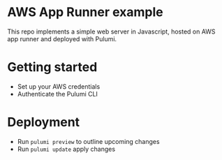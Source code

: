 # AWS App Runner example

This repo implements a simple web server in Javascript, hosted on AWS app runner and deployed with Pulumi.

# Getting started

- Set up your AWS credentials
- Authenticate the Pulumi CLI

# Deployment

- Run `pulumi preview` to outline upcoming changes
- Run `pulumi update` apply changes
